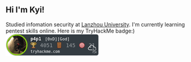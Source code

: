 ## Hi I'm Kyi!
Studied infomation security at [Lanzhou University](https://www.lzu.edu.cn).
I'm currently learning pentest skills online.
Here is my TryHackMe badge:)
![tryhackme stats](https://raw.githubusercontent.com/NihaoKangkang/NihaoKangkang/master/assets/thm_propic.png)

<!--
**NihaoKangkang/NihaoKangkang** is a ✨ _special_ ✨ repository because its `README.md` (this file) appears on your GitHub profile.

Here are some ideas to get you started:

- 🔭 I’m currently working on ...
- 🌱 I’m currently learning ...
- 👯 I’m looking to collaborate on ...
- 🤔 I’m looking for help with ...
- 💬 Ask me about ...
- 📫 How to reach me: ...
- 😄 Pronouns: ...
- ⚡ Fun fact: ...
-->
